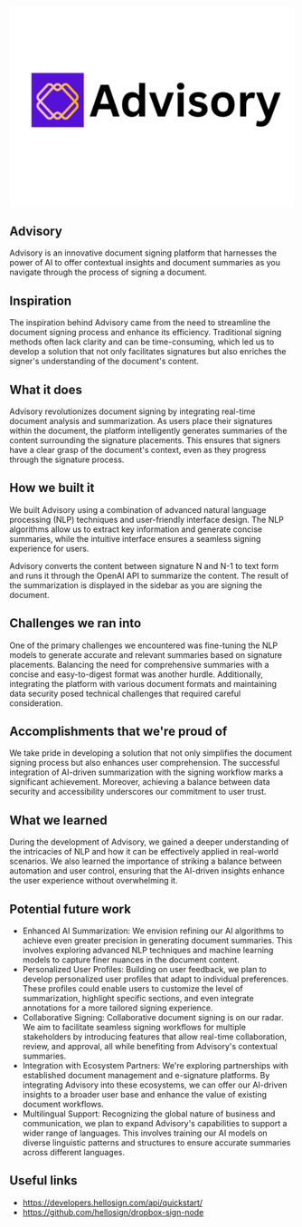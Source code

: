<p align='center'>
    <img src='./img/logo_3_2.png' width=600 />
</p>

Advisory
---

<!-- https://legaltemplates.net/form/lease-agreement/ -->

Advisory is an innovative document signing platform that harnesses the power of AI to offer contextual insights and document summaries as you navigate through the process of signing a document.

## Inspiration
The inspiration behind Advisory came from the need to streamline the document signing process and enhance its efficiency. Traditional signing methods often lack clarity and can be time-consuming, which led us to develop a solution that not only facilitates signatures but also enriches the signer's understanding of the document's content.

## What it does
Advisory revolutionizes document signing by integrating real-time document analysis and summarization. As users place their signatures within the document, the platform intelligently generates summaries of the content surrounding the signature placements. This ensures that signers have a clear grasp of the document's context, even as they progress through the signature process.

## How we built it
We built Advisory using a combination of advanced natural language processing (NLP) techniques and user-friendly interface design. The NLP algorithms allow us to extract key information and generate concise summaries, while the intuitive interface ensures a seamless signing experience for users.

Advisory converts the content between signature N and N-1 to text form and runs it through the OpenAI API to summarize the content. The result of the summarization is displayed in the sidebar as you are signing the document.

## Challenges we ran into
One of the primary challenges we encountered was fine-tuning the NLP models to generate accurate and relevant summaries based on signature placements. Balancing the need for comprehensive summaries with a concise and easy-to-digest format was another hurdle. Additionally, integrating the platform with various document formats and maintaining data security posed technical challenges that required careful consideration.

## Accomplishments that we're proud of
We take pride in developing a solution that not only simplifies the document signing process but also enhances user comprehension. The successful integration of AI-driven summarization with the signing workflow marks a significant achievement. Moreover, achieving a balance between data security and accessibility underscores our commitment to user trust.

## What we learned
During the development of Advisory, we gained a deeper understanding of the intricacies of NLP and how it can be effectively applied in real-world scenarios. We also learned the importance of striking a balance between automation and user control, ensuring that the AI-driven insights enhance the user experience without overwhelming it.

## Potential future work

* Enhanced AI Summarization: We envision refining our AI algorithms to achieve even greater precision in generating document summaries. This involves exploring advanced NLP techniques and machine learning models to capture finer nuances in the document content.
* Personalized User Profiles: Building on user feedback, we plan to develop personalized user profiles that adapt to individual preferences. These profiles could enable users to customize the level of summarization, highlight specific sections, and even integrate annotations for a more tailored signing experience.
* Collaborative Signing: Collaborative document signing is on our radar. We aim to facilitate seamless signing workflows for multiple stakeholders by introducing features that allow real-time collaboration, review, and approval, all while benefiting from Advisory's contextual summaries.
* Integration with Ecosystem Partners: We're exploring partnerships with established document management and e-signature platforms. By integrating Advisory into these ecosystems, we can offer our AI-driven insights to a broader user base and enhance the value of existing document workflows.
* Multilingual Support: Recognizing the global nature of business and communication, we plan to expand Advisory's capabilities to support a wider range of languages. This involves training our AI models on diverse linguistic patterns and structures to ensure accurate summaries across different languages.


## Useful links
* https://developers.hellosign.com/api/quickstart/
* https://github.com/hellosign/dropbox-sign-node